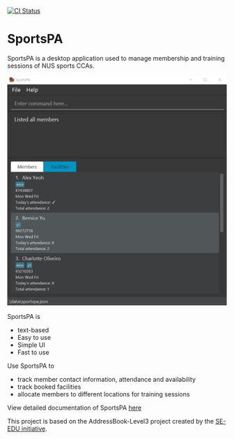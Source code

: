 [![CI Status](https://github.com/AY2122S1-CS2103T-W12-1/tp/actions/workflows/gradle.yml/badge.svg)](https://github.com/AY2122S1-CS2103T-W12-1/tp/actions/workflows/gradle.yml)

# SportsPA

SportsPA is a desktop application used to manage membership and training sessions of NUS sports CCAs.

![Ui](docs/images/Ui.png)

SportsPA is
* text-based
* Easy to use
* Simple UI
* Fast to use

Use SportsPA to
* track member contact information, attendance and availability
* track booked facilities
* allocate members to different locations for training sessions

View detailed documentation of SportsPA [here](https://ay2122s1-cs2103t-w12-1.github.io/tp/)

This project is based on the AddressBook-Level3 project created by the [SE-EDU initiative](https://se-education.org).
